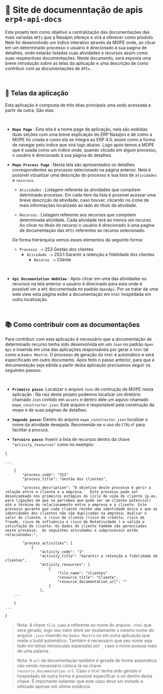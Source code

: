 # 📝 Site de documenntação de apis ``erp4-api-docs``

Este projeto tem como objetivo a centralização das documentações das mais variadas ``APIs`` que a Nasajon ofereçe e virá a oferecer como produto. Nele foi desenvolvido um índice interativo através da MOPE onde, ao clicar em um determinado processo o usuário é direcionado à sua pagina de detalhes, onde estarão listadas suas atividades e recursos assim como suas respesctivas documentações. Neste documento, será exposta uma breve introdução sobre as telas da aplicação e uma descrição de como contribuir com as documentações de ``APIs``.


&nbsp;

## 📲 Telas da aplicação

Esta aplicação é composta de três telas principais uma sedo acessada a partir da outra. São elas:

&nbsp;

- <strong>``Mope Page``</strong> : Esta tela é a home page da aplicação, nela são exibidas duas seções com uma breve explicação do ERP Nasajon e de como a MOPE foi criada e como ela se integra ao ERP 4.0, assim como a forma de navegar pelo índice que virá logo abaixo. Logo após temos  a MOPE que é usada como um índice onde, quando clicado em algum processo, o usuário é direcionado à sua página de detalhes. 


- <strong>``Mope Process Page``</strong> : Nesta tela são apresentados os detalhes correspondentes ao processo selecionado na página anterior. Nela é possível vizualizar uma descrição do processo e sua lista de ``atividades`` e ``recursos``.


    - ``Atividades`` : Listagem referente às atividades que compõem detrminado processo. Em cada item da lista é possível acessar uma breve descrição da atividade, caso houver, clicando no ícone de mais informações localizado ao lado do título da atividade.

    
    - ``Recursos`` : Listagem referente aos recursos que compõem determinada atividade. Cada atividade terá ao menos um recurso. Ao clicar no título do recurso o usuário é direcionado à uma pagina de documentação das ``APIs`` referentes ao recurso selecionado. 

    De forma hierárquica vemos esses elementos da seguinte forma:
        
    - ``Processo ->`` 253 Gestão dos clientes
        - ``Atividade ->`` 253.1 Garantir a retenção e fidelidade dos clientes
            - ``Recurso ->`` Cliente

&nbsp;         

- <strong>``Api Documentation WebView``</strong> : Após clicar em uma das atividades ou recursos na tela anterior o usuário é direcinado para esta onde é possível ver a ``API`` documentada no padrão ```OpenApi```. Por se tratar de uma web view esta página exibe a documentação em ``html`` hospedada em outra localização.

&nbsp;

## 📚 Como contribuir com as documentações

Para contribuir com esta aplicação é necessário que a documentação de determinado recurso tenha sido desenvolvida em um ``Json`` no padrão ``Open Api`` e inserida em uma das aplicações responsáveis por gerar o ``html`` tal como a ``Dados Mestre``. O processo de geração do ``html`` é automático e será especificado em outro documento. Após feito o passo anterior, para que a documentação seja eibida a partir desta aplicação precisamos seguir os seguintes passos:

&nbsp;

- <strong>``Primeiro passo``</strong>: Localizar o arquivo ``Json`` de contrução da MOPE nesta aplicação : Na raiz deste projeto podemos localizar um diretório chamado ``Json`` contido em ``assets`` e dentro dele um aquivo chamado ``mope_constructor.json``. Este arquivo é responsável pela construção da mope e de suas páginas de detalhes.

- <strong>``Segundo passo``</strong>: Dentro do arquivo ``mope_constructor.json`` localizar o nome da atividade desejada. Recomenda-se o uso do ``CTRL+F`` para facilitar a procura.

- <strong>``Terceiro passo``</strong>: Inserir a lista de recursos dentro da chave ``"activity_resources"`` como no exemplo: 

```
{

...

    {
        "process_code": "253"
        "process_title": "Gestão dos clientes",
     
        "process_description": "O objetivo deste processo é gerir a relação entre o cliente e a empresa.   Este processo pode ser desencadeado nos primeiros estágios do ciclo de vida do cliente (p.ex, para ligações em que se percebeu que pode ser um cliente potencial) até o término do relacionamento entre a empresa e o cliente. Este processo garante que cada cliente recebe uma identidade única e que as identidades dos clientes não são duplicadas na empresa; Avaliar o valor do cliente, o risco do cliente (risco de crédito, risco de fraude, risco de influência e risco de Rotatividade ) e valida a satisfação do cliente. Os dados do cliente também são gerenciados neste processo.  As seguintes atividades e subprocessos estão relacionadas:",
                     
        "process_activities": [
            {
                "activity_code": "1"
                "activity_title": "Garantir a retenção e fidelidade de clientes",
                "activity_resources": [
                    {   
                        "file_name": "clientes"
                        "resource_title": "Cliente",
                        "resource_documentation_url": ""
                    }
                ],
    ...
    
    }
...

}
```
>Nota: A chave ``file_name`` é referente ao nome do arquivo ``.html`` que sera gerado, logo seu valor deve ser exatamente o mesmo nome do arquivo ``.json`` inserido no ``Dados Mestre`` ou em outra aplicação que realie o build automático. Também é necessário que seu nome seja todo em letras minúsculas separadas por ``_`` caso o nome possua mais de uma palavra.

>Nota: A ``url`` da documentação também é gerada de forma automática não sendo necessário coloca-lá na chave ``resource_documentation_url``. Caso o ``html`` tenha sido gerado e hospedado de outra forma é possível especificar a url dentro desta chave. É importante salientar que este caso deve ser evitado e utilizado apenas em última instância.
